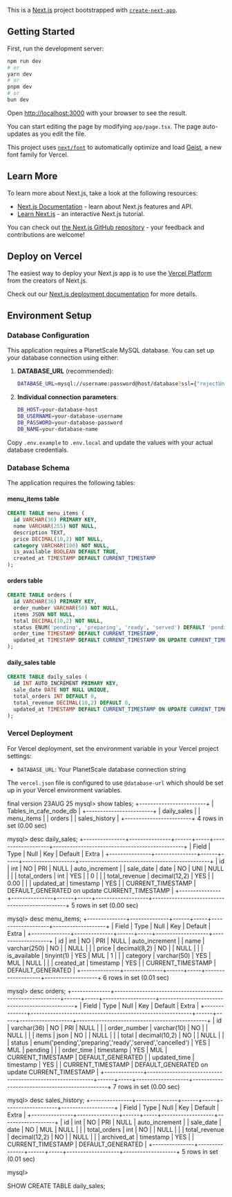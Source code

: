 This is a [Next.js](https://nextjs.org) project bootstrapped with [`create-next-app`](https://nextjs.org/docs/app/api-reference/cli/create-next-app).

## Getting Started

First, run the development server:

```bash
npm run dev
# or
yarn dev
# or
pnpm dev
# or
bun dev
```

Open [http://localhost:3000](http://localhost:3000) with your browser to see the result.

You can start editing the page by modifying `app/page.tsx`. The page auto-updates as you edit the file.

This project uses [`next/font`](https://nextjs.org/docs/app/building-your-application/optimizing/fonts) to automatically optimize and load [Geist](https://vercel.com/font), a new font family for Vercel.

## Learn More

To learn more about Next.js, take a look at the following resources:

- [Next.js Documentation](https://nextjs.org/docs) - learn about Next.js features and API.
- [Learn Next.js](https://nextjs.org/learn) - an interactive Next.js tutorial.

You can check out [the Next.js GitHub repository](https://github.com/vercel/next.js) - your feedback and contributions are welcome!

## Deploy on Vercel

The easiest way to deploy your Next.js app is to use the [Vercel Platform](https://vercel.com/new?utm_medium=default-template&filter=next.js&utm_source=create-next-app&utm_campaign=create-next-app-readme) from the creators of Next.js.

Check out our [Next.js deployment documentation](https://nextjs.org/docs/app/building-your-application/deploying) for more details.

## Environment Setup

### Database Configuration

This application requires a PlanetScale MySQL database. You can set up your database connection using either:

1. **DATABASE_URL** (recommended):
   ```bash
   DATABASE_URL=mysql://username:password@host/database?ssl={"rejectUnauthorized":true}
   ```

2. **Individual connection parameters**:
   ```bash
   DB_HOST=your-database-host
   DB_USERNAME=your-database-username
   DB_PASSWORD=your-database-password
   DB_NAME=your-database-name
   ```

Copy `.env.example` to `.env.local` and update the values with your actual database credentials.

### Database Schema

The application requires the following tables:

#### menu_items table
```sql
CREATE TABLE menu_items (
  id VARCHAR(36) PRIMARY KEY,
  name VARCHAR(255) NOT NULL,
  description TEXT,
  price DECIMAL(10,2) NOT NULL,
  category VARCHAR(100) NOT NULL,
  is_available BOOLEAN DEFAULT TRUE,
  created_at TIMESTAMP DEFAULT CURRENT_TIMESTAMP
);
```

#### orders table
```sql
CREATE TABLE orders (
  id VARCHAR(36) PRIMARY KEY,
  order_number VARCHAR(50) NOT NULL,
  items JSON NOT NULL,
  total DECIMAL(10,2) NOT NULL,
  status ENUM('pending', 'preparing', 'ready', 'served') DEFAULT 'pending',
  order_time TIMESTAMP DEFAULT CURRENT_TIMESTAMP,
  updated_at TIMESTAMP DEFAULT CURRENT_TIMESTAMP ON UPDATE CURRENT_TIMESTAMP
);
```

#### daily_sales table
```sql
CREATE TABLE daily_sales (
  id INT AUTO_INCREMENT PRIMARY KEY,
  sale_date DATE NOT NULL UNIQUE,
  total_orders INT DEFAULT 0,
  total_revenue DECIMAL(10,2) DEFAULT 0,
  updated_at TIMESTAMP DEFAULT CURRENT_TIMESTAMP ON UPDATE CURRENT_TIMESTAMP
);
```

### Vercel Deployment

For Vercel deployment, set the environment variable in your Vercel project settings:
- `DATABASE_URL`: Your PlanetScale database connection string

The `vercel.json` file is configured to use `@database-url` which should be set up in your Vercel environment variables.


final version 23AUG 25 mysql> show tables;
+------------------------+
| Tables_in_cafe_node_db |
+------------------------+
| daily_sales            |
| menu_items             |
| orders                 |
| sales_history          |
+------------------------+
4 rows in set (0.00 sec)


mysql> desc daily_sales;
+---------------+---------------+------+-----+-------------------+-----------------------------------------------+
| Field         | Type          | Null | Key | Default           | Extra                                         |
+---------------+---------------+------+-----+-------------------+-----------------------------------------------+
| id            | int           | NO   | PRI | NULL              | auto_increment                                |
| sale_date     | date          | NO   | UNI | NULL              |                                               |
| total_orders  | int           | YES  |     | 0                 |                                               |
| total_revenue | decimal(12,2) | YES  |     | 0.00              |                                               |
| updated_at    | timestamp     | YES  |     | CURRENT_TIMESTAMP | DEFAULT_GENERATED on update CURRENT_TIMESTAMP |
+---------------+---------------+------+-----+-------------------+-----------------------------------------------+
5 rows in set (0.00 sec)

mysql> desc menu_items;
+--------------+--------------+------+-----+-------------------+-------------------+
| Field        | Type         | Null | Key | Default           | Extra             |
+--------------+--------------+------+-----+-------------------+-------------------+
| id           | int          | NO   | PRI | NULL              | auto_increment    |
| name         | varchar(250) | NO   |     | NULL              |                   |
| price        | decimal(8,2) | NO   |     | NULL              |                   |
| is_available | tinyint(1)   | YES  | MUL | 1                 |                   |
| category     | varchar(50)  | YES  | MUL | NULL              |                   |
| created_at   | timestamp    | YES  |     | CURRENT_TIMESTAMP | DEFAULT_GENERATED |
+--------------+--------------+------+-----+-------------------+-------------------+
6 rows in set (0.01 sec)

mysql> desc orders;
+--------------+----------------------------------------------------------+------+-----+-------------------+-----------------------------------------------+
| Field        | Type                                                     | Null | Key | Default           | Extra                                         |
+--------------+----------------------------------------------------------+------+-----+-------------------+-----------------------------------------------+
| id           | varchar(36)                                              | NO   | PRI | NULL              |                                               |
| order_number | varchar(10)                                              | NO   |     | NULL              |                                               |
| items        | json                                                     | NO   |     | NULL              |                                               |
| total        | decimal(10,2)                                            | NO   |     | NULL              |                                               |
| status       | enum('pending','preparing','ready','served','cancelled') | YES  | MUL | pending           |                                               |
| order_time   | timestamp                                                | YES  | MUL | CURRENT_TIMESTAMP | DEFAULT_GENERATED                             |
| updated_time | timestamp                                                | YES  |     | CURRENT_TIMESTAMP | DEFAULT_GENERATED on update CURRENT_TIMESTAMP |
+--------------+----------------------------------------------------------+------+-----+-------------------+-----------------------------------------------+
7 rows in set (0.00 sec)

mysql> desc sales_history;
+---------------+---------------+------+-----+-------------------+-------------------+
| Field         | Type          | Null | Key | Default           | Extra             |
+---------------+---------------+------+-----+-------------------+-------------------+
| id            | int           | NO   | PRI | NULL              | auto_increment    |
| sale_date     | date          | NO   | MUL | NULL              |                   |
| total_orders  | int           | NO   |     | NULL              |                   |
| total_revenue | decimal(12,2) | NO   |     | NULL              |                   |
| archived_at   | timestamp     | YES  |     | CURRENT_TIMESTAMP | DEFAULT_GENERATED |
+---------------+---------------+------+-----+-------------------+-------------------+
5 rows in set (0.01 sec)

mysql>


SHOW CREATE TABLE daily_sales;
